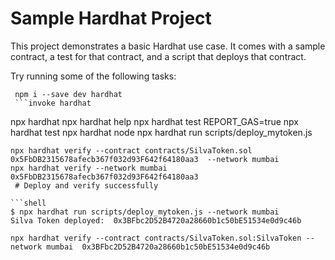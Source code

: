 # Sample Hardhat Project

This project demonstrates a basic Hardhat use case. It comes with a sample contract, a test for that contract, and a script that deploys that contract.

Try running some of the following tasks:

```shell
 npm i --save dev hardhat
 ```invoke hardhat
 ```
 npx hardhat 
npx hardhat help
npx hardhat test
REPORT_GAS=true npx hardhat test
npx hardhat node
npx hardhat run scripts/deploy_mytoken.js
```
npx hardhat verify --contract contracts/SilvaToken.sol 0x5FbDB2315678afecb367f032d93F642f64180aa3  --network mumbai
npx hardhat verify --network mumbai 0x5FbDB2315678afecb367f032d93F642f64180aa3
 # Deploy and verify successfully

```shell
$ npx hardhat run scripts/deploy_mytoken.js --network mumbai
Silva Token deployed:  0x3BFbc2D52B4720a28660b1c50bE51534e0d9c46b

npx hardhat verify --contract contracts/SilvaToken.sol:SilvaToken --network mumbai  0x3BFbc2D52B4720a28660b1c50bE51534e0d9c46b

```
